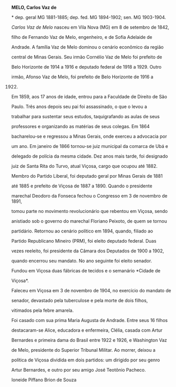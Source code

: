 **MELO, Carlos Vaz de**



\* dep. geral MG 1881-1885; dep. fed. MG 1894-1902; sen. MG 1903-1904.



*Carlos Vaz de Melo* nasceu em Vila Nova (MG) em 8 de setembro de 1842,

filho de Fernando Vaz de Melo, engenheiro, e de Sofia Adelaide de

Andrade. A família Vaz de Melo dominou o cenário econômico da região

central de Minas Gerais. Seu irmão Cornélio Vaz de Melo foi prefeito de

Belo Horizonte de 1914 a 1916 e deputado federal de 1918 a 1929. Outro

irmão, Afonso Vaz de Melo, foi prefeito de Belo Horizonte de 1916 a

1922.



Em 1859, aos 17 anos de idade, entrou para a Faculdade de Direito de São

Paulo. Três anos depois seu pai foi assassinado, o que o levou a

trabalhar para sustentar seus estudos, taquigrafando as aulas de seus

professores e organizando as matérias de seus colegas. Em 1864

bacharelou-se e regressou a Minas Gerais, onde exerceu a advocacia por

um ano. Em janeiro de 1866 tornou-se juiz municipal da comarca de Ubá e

delegado de polícia da mesma cidade. Dez anos mais tarde, foi designado

juiz de Santa Rita do Turvo, atual Viçosa, cargo que ocupou até 1882.



Membro do Partido Liberal, foi deputado geral por Minas Gerais de 1881

até 1885 e prefeito de Viçosa de 1887 a 1890. Quando o presidente

marechal Deodoro da Fonseca fechou o Congresso em 3 de novembro de 1891,

tomou parte no movimento revolucionário que rebentou em Viçosa, sendo

anistiado sob o governo do marechal Floriano Peixoto, de quem se tornou

partidário. Retornou ao cenário político em 1894, quando, filiado ao

Partido Republicano Mineiro (PRM), foi eleito deputado federal. Duas

vezes reeleito, foi presidente da Câmara dos Deputados de 1900 a 1902,

quando encerrou seu mandato. No ano seguinte foi eleito senador.



Fundou em Viçosa duas fábricas de tecidos e o semanário *Cidade de

Viçosa*.



Faleceu em Viçosa em 3 de novembro de 1904, no exercício do mandato de

senador, devastado pela tuberculose e pela morte de dois filhos,

vitimados pela febre amarela.



Foi casado com sua prima Maria Augusta de Andrade. Entre seus 16 filhos

destacaram-se Alice, educadora e enfermeira, Clélia, casada com Artur

Bernardes e primeira dama do Brasil entre 1922 e 1926, e Washington Vaz

de Melo, presidente do Superior Tribunal Militar. Ao morrer, deixou a

política de Viçosa dividida em dois partidos: um dirigido por seu genro

Artur Bernardes, e outro por seu amigo José Teotônio Pacheco.



Ioneide Piffano Brion de Souza




